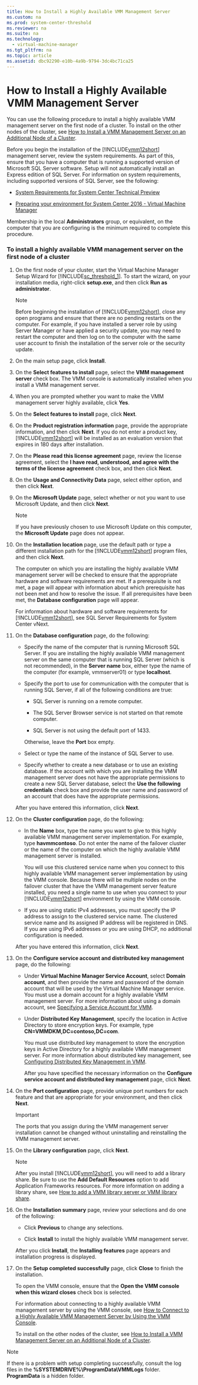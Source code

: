 ```yaml
---
title: How to Install a Highly Available VMM Management Server
ms.custom: na
ms.prod: system-center-threshold
ms.reviewer: na
ms.suite: na
ms.technology: 
  - virtual-machine-manager
ms.tgt_pltfrm: na
ms.topic: article
ms.assetid: dbc92290-e10b-4a9b-9794-3dc4bc71ca25
---
```

# How to Install a Highly Available VMM Management Server
You can use the following procedure to install a highly available VMM management server on the first node of a cluster. To install on the other nodes of the cluster, see [How to Install a VMM Management Server on an Additional Node of a Cluster](How-to-Install-a-VMM-Management-Server-on-an-Additional-Node-of-a-Cluster.md).

Before you begin the installation of the [!INCLUDE[vmm12short](Token/vmm12short_md.md)] management server, review the system requirements. As part of this, ensure that you have a computer that is running a supported version of Microsoft SQL Server software. Setup will not automatically install an Express edition of SQL Server. For information on system requirements, including supported versions of SQL Server, see the following:

-   [System Requirements for System Center Technical Preview](System-Requirements-for-System-Center-Technical-Preview.md)

-   [Preparing your environment for System Center 2016 - Virtual Machine Manager](Preparing-your-environment-for-System-Center-2016---Virtual-Machine-Manager.md)

Membership in the local **Administrators** group, or equivalent, on the computer that you are configuring is the minimum required to complete this procedure.

### To install a highly available VMM management server on the first node of a cluster

1.  On the first node of your cluster, start the Virtual Machine Manager Setup Wizard for [!INCLUDE[sc_threshold_1](Token/sc_threshold_1_md.md)]. To start the wizard, on your installation media, right\-click **setup.exe**, and then click **Run as administrator**.

    > [!NOTE]
    > Before beginning the installation of [!INCLUDE[vmm12short](Token/vmm12short_md.md)], close any open programs and ensure that there are no pending restarts on the computer. For example, if you have installed a server role by using Server Manager or have applied a security update, you may need to restart the computer and then log on to the computer with the same user account to finish the installation of the server role or the security update.

2.  On the main setup page, click **Install**.

3.  On the **Select features to install** page, select the **VMM management server** check box. The VMM console is automatically installed when you install a VMM management server.

4.  When you are prompted whether you want to make the VMM management server highly available, click **Yes**.

5.  On the **Select features to install** page, click **Next**.

6.  On the **Product registration information** page, provide the appropriate information, and then click **Next**.  If you do not enter a product key, [!INCLUDE[vmm12short](Token/vmm12short_md.md)] will be installed as an evaluation version that expires in 180 days after installation.

7.  On the **Please read this license agreement** page, review the license agreement, select the **I have read, understood, and agree with the terms of the license agreement** check box, and then click **Next**.

8.  On the **Usage and Connectivity Data** page, select either option, and then click **Next**.

9. On the **Microsoft Update** page, select whether or not you want to use Microsoft Update, and then click **Next**.

    > [!NOTE]
    > If you have previously chosen to use Microsoft Update on this computer, the **Microsoft Update** page does not appear.

10. On the **Installation location** page, use the default path or type a different installation path for the [!INCLUDE[vmm12short](Token/vmm12short_md.md)] program files, and then click **Next**.

    The computer on which you are installing the highly available VMM management server will be checked to ensure that the appropriate hardware and software requirements are met. If a prerequisite is not met, a page will appear with information about which prerequisite has not been met and how to resolve the issue. If all prerequisites have been met, the **Database configuration** page will appear.

    For information about hardware and software requirements for [!INCLUDE[vmm12short](Token/vmm12short_md.md)], see SQL Server Requirements for System Center vNext.

11. On the **Database configuration** page, do the following:

    -   Specify the name of the computer that is running Microsoft SQL Server. If you are installing the highly available VMM management server on the same computer that is running SQL Server \(which is not recommended\), in the **Server name** box, either type the name of the computer \(for example, vmmserver01\) or type **localhost**.

    -   Specify the port to use for communication with the computer that is running SQL Server, if all of the following conditions are true:

        -   SQL Server is running on a remote computer.

        -   The SQL Server Browser service is not started on that remote computer.

        -   SQL Server is not using the default port of 1433.

        Otherwise, leave the **Port** box empty.

    -   Select or type the name of the instance of SQL Server to use.

    -   Specify whether to create a new database or to use an existing database. If the account with which you are installing the VMM management server does not have the appropriate permissions to create a new SQL Server database, select the **Use the following credentials** check box and provide the user name and password of an account that does have the appropriate permissions.

    After you have entered this information, click **Next**.

12. On the **Cluster configuration** page, do the following:

    -   In the **Name** box, type the name you want to give to this highly available VMM management server implementation. For example, type **havmmcontoso**. Do not enter the name of the failover cluster or the name of the computer on which the highly available VMM management server is installed.

        You will use this clustered service name when you connect to this highly available VMM management server implementation by using the VMM console. Because there will be multiple nodes on the failover cluster that have the VMM management server feature installed, you need a single name to use when you connect to your [!INCLUDE[vmm12short](Token/vmm12short_md.md)] environment by using the VMM console.

    -   If you are using static IPv4 addresses, you must specify the IP address to assign to the clustered service name. The clustered service name and its assigned IP address will be registered in DNS. If you are using IPv6 addresses or you are using DHCP, no additional configuration is needed.

    After you have entered this information, click **Next**.

13. On the **Configure service account and distributed key management** page, do the following:

    -   Under **Virtual Machine Manager Service Account**, select **Domain account**, and then provide the name and password of the domain account that will be used by the Virtual Machine Manager service. You must use a domain account for a highly available VMM management server. For more information about using a domain account, see [Specifying a Service Account for VMM](Specifying-a-Service-Account-for-VMM.md).

    -   Under **Distributed Key Management**, specify the location in Active Directory to store encryption keys. For example, type **CN\=VMMDKM,DC\=contoso,DC\=com**.

        You must use distributed key management to store the encryption keys in Active Directory for a highly available VMM management server. For more information about distributed key management, see [Configuring Distributed Key Management in VMM](Configuring-Distributed-Key-Management-in-VMM.md).

        After you have specified the necessary information on the **Configure service account and distributed key management** page, click **Next**.

14. On the **Port configuration** page, provide unique port numbers for each feature and that are appropriate for your environment, and then click **Next**.

    > [!IMPORTANT]
    > The ports that you assign during the VMM management server installation cannot be changed without uninstalling and reinstalling the VMM management server.

15. On the **Library configuration** page, click **Next**.

    > [!NOTE]
    > After you install [!INCLUDE[vmm12short](Token/vmm12short_md.md)], you will need to add a library share. Be sure to use the **Add Default Resources** option to add Application Frameworks resources. For more information on adding a library share, see [How to add a VMM library server or VMM library share](How-to-add-a-VMM-library-server-or-VMM-library-share.md).

16. On the **Installation summary** page, review your selections and do one of the following:

    -   Click **Previous** to change any selections.

    -   Click **Install** to install the highly available VMM management server.

    After you click **Install**, the **Installing features** page appears and installation progress is displayed.

17. On the **Setup completed successfully** page, click **Close** to finish the installation.

    To open the VMM console, ensure that the **Open the VMM console when this wizard closes** check box is selected.

    For information about connecting to a highly available VMM management server by using the VMM console, see [How to Connect to a Highly Available VMM Management Server by Using the VMM Console](How-to-Connect-to-a-Highly-Available-VMM-Management-Server-by-Using-the-VMM-Console.md).

    To install on the other nodes of the cluster, see [How to Install a VMM Management Server on an Additional Node of a Cluster](How-to-Install-a-VMM-Management-Server-on-an-Additional-Node-of-a-Cluster.md).

> [!NOTE]
> If there is a problem with setup completing successfully, consult the log files in the **%SYSTEMDRIVE%\\ProgramData\\VMMLogs** folder. **ProgramData** is a hidden folder.


